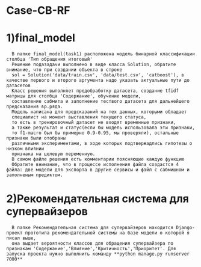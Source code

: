 # Case-CB-RF
# 1)final_model
      В папке final_model(task1) расположена модель бинарной классификации столбца 'Тип обращения итоговый'
      Решение подазадачи выполнено в виде класса Solution, обратите внимание, что при создании обьекта в строке
      sol = Solution('data/train.csv', 'data/test.csv', 'catboost'), в качестве первого и второго аргумента надо указать актуальные пути до датасетов
      Класс решения выполняет предобработку датасета, создание tfidf матрицы для столбца 'Содержание', обучение модели, 
      составление сабмита и заполнение тествого датасета для дальнейшего предсказания вр.ряда.
      Модель написана для предсказаний на тех данных, которыми обладает 
      специалист на момент выставления текущего статуса,
      то есть в тренировочный датасет не входят временные признаки, 
      а также результат и статус(если бы модель использовала эти признаки, 
      то f1-macro был бы примерно 0.9-0.95, мы проверяли), остальные признаки были отобраны 
      различными экспериментами, в ходе которых подтвержадлись гипотезы о низком влиянии 
      признака на целевую переменную.
      В самом файле решения есть комментарии поясняющие каждую функцию
      Обратите внимание, что в процессе исполнения файла создастся 4 файла: две модели для экспорта в другие сервисы и файл с сабмишном и заполненым предиктом.
# 2)Рекомендательная система для супервайзеров
      В папке Рекомендательная система для супервайзеров находится Django-проект прототипа рекомендательной системы на базе модели о которой я писал выше, 
      она выдает вероятности классов для обращения супервайзера по признакам 'Содержание','Влияние','Критичность','Приоритет'. Для запуска проекта нужно выполнить команду **python manage.py runserver 7000**

